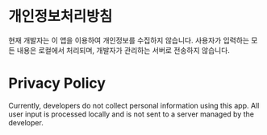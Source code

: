 # 개인정보처리방침

현재 개발자는 이 앱을 이용하여 개인정보를 수집하지 않습니다.
사용자가 입력하는 모든 내용은 로컬에서 처리되며, 개발자가 관리하는 서버로 전송하지 않습니다.

# Privacy Policy

Currently, developers do not collect personal information using this app.
All user input is processed locally and is not sent to a server managed by the developer.
